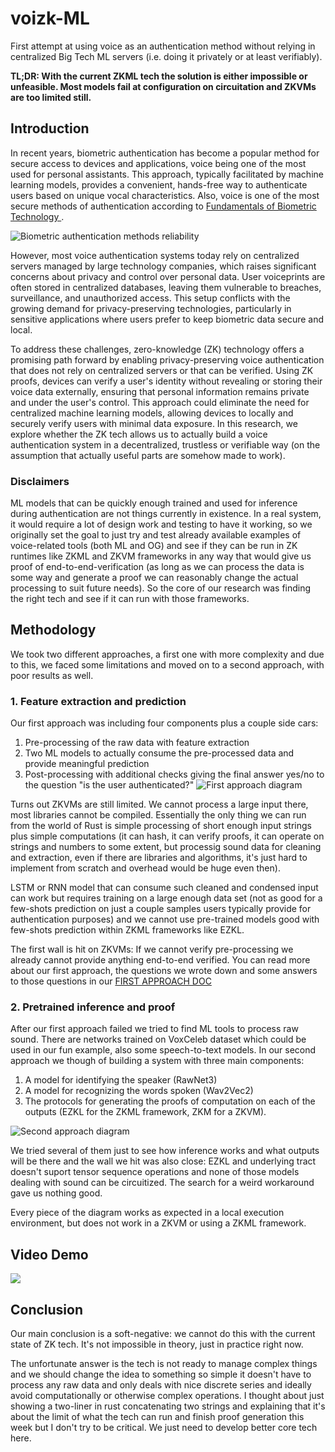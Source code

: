 # voizk-ML

First attempt at using voice as an authentication method without relying in centralized Big Tech ML servers (i.e. doing it privately or at least verifiably).

**TL;DR: With the current ZKML tech the solution is either impossible or unfeasible. Most models fail at configuration on circuitation and ZKVMs are too limited still.**

## Introduction

In recent years, biometric authentication has become a popular method for secure access to devices and applications, voice being one of the most used for personal assistants. This approach, typically facilitated by machine learning models, provides a convenient, hands-free way to authenticate users based on unique vocal characteristics. Also, voice is one of the most secure methods of authentication according to [Fundamentals of Biometric Technology
](https://csu-sjsu.primo.exlibrisgroup.com/permalink/01CALS_SJO/1nj5q0c/cdi_walterdegruyter_books_10_1515_9781614516293_1).

![Biometric authentication methods reliability](./img/biometric_methods.png)

However, most voice authentication systems today rely on centralized servers managed by large technology companies, which raises significant concerns about privacy and control over personal data. User voiceprints are often stored in centralized databases, leaving them vulnerable to breaches, surveillance, and unauthorized access. This setup conflicts with the growing demand for privacy-preserving technologies, particularly in sensitive applications where users prefer to keep biometric data secure and local.

To address these challenges, zero-knowledge (ZK) technology offers a promising path forward by enabling privacy-preserving voice authentication that does not rely on centralized servers or that can be verified. Using ZK proofs, devices can verify a user's identity without revealing or storing their voice data externally, ensuring that personal information remains private and under the user's control. This approach could eliminate the need for centralized machine learning models, allowing devices to locally and securely verify users with minimal data exposure. In this research, we explore whether the ZK tech allows us to actually build a voice authentication system in a decentralized, trustless or verifiable way (on the assumption that actually useful parts are somehow made to work).

### Disclaimers

ML models that can be quickly enough trained and used for inference during authentication are not things currently in existence. In a real system, it would require a lot of design work and testing to have it working, so we originally set the goal to just try and test already available examples of voice-related tools (both ML and OG) and see if they can be run in ZK runtimes like ZKML and ZKVM frameworks in any way that would give us proof of end-to-end-verification (as long as we can process the data is some way and generate a proof we can reasonably change the actual processing to suit future needs). So the core of our research was finding the right tech and see if it can run with those frameworks.

## Methodology

We took two different approaches, a first one with more complexity and due to this, we faced some limitations and moved on to a second approach, with poor results as well.

### 1. Feature extraction and prediction

Our first approach was including four components plus a couple side cars:

1. Pre-processing of the raw data with feature extraction
2. Two ML models to actually consume the pre-processed data and provide meaningful prediction
3. Post-processing with additional checks giving the final answer yes/no to the question "is the user authenticated?"
   ![First approach diagram](./img/firstapproach.png)

Turns out ZKVMs are still limited. We cannot process a large input there, most libraries cannot be compiled. Essentially the only thing we can run from the world of Rust is simple processing of short enough input strings plus simple computations (it can hash, it can verify proofs, it can operate on strings and numbers to some extent, but processig sound data for cleaning and extraction, even if there are libraries and algorithms, it's just hard to implement from scratch and overhead would be huge even then).

LSTM or RNN model that can consume such cleaned and condensed input can work but requires training on a large enough data set (not as good for a few-shots prediction on just a couple samples users typically provide for authentication purposes) and we cannot use pre-trained models good with few-shots prediction within ZKML frameworks like EZKL.

The first wall is hit on ZKVMs: If we cannot verify pre-processing we already cannot provide anything end-to-end verified.
You can read more about our first approach, the questions we wrote down and some answers to those questions in our [FIRST APPROACH DOC](/FIRST_APPROACH.md)

### 2. Pretrained inference and proof

After our first approach failed we tried to find ML tools to process raw sound. There are networks trained on VoxCeleb dataset which could be used in our fun example, also some speech-to-text models. In our second approach we though of building a system with three main components:

1. A model for identifying the speaker (RawNet3)
2. A model for recognizing the words spoken (Wav2Vec2)
3. The protocols for generating the proofs of computation on each of the outputs (EZKL for the ZKML framework, ZKM for a ZKVM).

![Second approach diagram](./img/secondapproach.jpg)

We tried several of them just to see how inference works and what outputs will be there and the wall we hit was also close: EZKL and underlying tract doesn't suport tensor sequence operations and none of those models dealing with sound can be circuitized. The search for a weird workaround gave us nothing good.

Every piece of the diagram works as expected in a local execution environment, but does not work in a ZKVM or using a ZKML framework.

## Video Demo

[![](https://img.youtube.com/vi/A-h48vPDYl4/0.jpg)](https://www.youtube.com/watch?v=A-h48vPDYl4)

## Conclusion

Our main conclusion is a soft-negative: we cannot do this with the current state of ZK tech. It's not impossible in theory, just in practice right now.

The unfortunate answer is the tech is not ready to manage complex things and we should change the idea to something so simple it doesn't have to process any raw data and only deals with nice discrete series and ideally avoid computationally or otherwise complex operations. I thought about just showing a two-liner in rust concatenating two strings and explaining that it's about the limit of what the tech can run and finish proof generation this week but I don't try to be critical. We just need to develop better core tech here.
